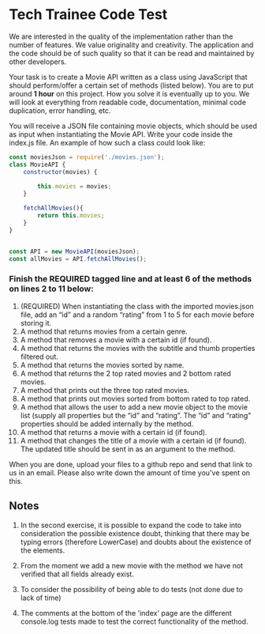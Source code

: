 # Tech Trainee Code Test

We are interested in the quality of the implementation rather than the number of features. We value originality and creativity. The application and the code should be of such quality so that it can be read and maintained by other developers.


Your task is to create a Movie API written as a class using JavaScript that should perform/offer a certain set of methods (listed below). You are to put around **1 hour** on this project. How you solve it is eventually up to you. We will look at everything from readable code, documentation, minimal code duplication, error handling, etc.


You will receive a JSON file containing movie objects, which should be used as input when instantiating the Movie API. Write your code inside the index.js file. An example of how such a class could look like:

```javascript
const moviesJson = require('./movies.json');
class MovieAPI {
	constructor(movies) {
		
		this.movies = movies;
	}

	fetchAllMovies(){
		return this.movies;
	}
}


const API = new MovieAPI(moviesJson);
const allMovies = API.fetchAllMovies();
```

### Finish the REQUIRED tagged line and at least 6 of the methods on lines 2 to 11 below:
1. (REQUIRED) When instantiating the class with the imported movies.json file, add an “id” and a random “rating” from 1 to 5 for each movie before storing it.
2. A method that returns movies from a certain genre.
3. A method that removes a movie with a certain id (if found).
4. A method that returns the movies with the subtitle and thumb properties filtered out.
5. A method that returns the movies sorted by name.
6. A method that returns the 2 top rated movies and 2 bottom rated movies.
7. A method that prints out the three top rated movies.
8. A method that prints out movies sorted from bottom rated to top rated.
9. A method that allows the user to add a new movie object to the movie list (supply all properties but the “id” and “rating”. The “id” and “rating” properties should be added internally by the method.
10. A method that returns a movie with a certain id (if found).
11. A method that changes the title of a movie with a certain id (if found). The updated title should be sent in as an argument to the method.

When you are done, upload your files to a github repo and send that link to us in an email. Please also write down the amount of time you've spent on this.


## Notes

1. In the second exercise, it is possible to expand the code to take into consideration the possible existence doubt, thinking that there may be typing errors (therefore LowerCase) and doubts about the existence of the elements.

2. From the moment we add a new movie with the method we have not verified that all fields already exist. 

3. To consider the possibility of being able to do tests (not done due to lack of time)

4. The comments at the bottom of the 'index' page are the different console.log tests made to test the correct functionality of the method.
